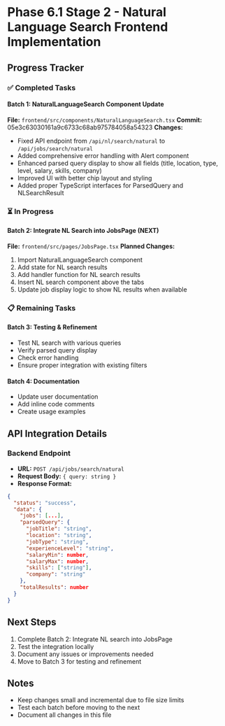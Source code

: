 # Phase 6.1 Stage 2 - Natural Language Search Frontend Implementation

## Progress Tracker

### ✅ Completed Tasks

#### Batch 1: NaturalLanguageSearch Component Update
**File:** `frontend/src/components/NaturalLanguageSearch.tsx`
**Commit:** 05e3c63030161a9c6733c68ab975784058a54323
**Changes:**
- Fixed API endpoint from `/api/nl/search/natural` to `/api/jobs/search/natural`
- Added comprehensive error handling with Alert component
- Enhanced parsed query display to show all fields (title, location, type, level, salary, skills, company)
- Improved UI with better chip layout and styling
- Added proper TypeScript interfaces for ParsedQuery and NLSearchResult

### ⏳ In Progress

#### Batch 2: Integrate NL Search into JobsPage (NEXT)
**File:** `frontend/src/pages/JobsPage.tsx`
**Planned Changes:**
1. Import NaturalLanguageSearch component
2. Add state for NL search results
3. Add handler function for NL search results
4. Insert NL search component above the tabs
5. Update job display logic to show NL results when available

### 📋 Remaining Tasks

#### Batch 3: Testing & Refinement
- Test NL search with various queries
- Verify parsed query display
- Check error handling
- Ensure proper integration with existing filters

#### Batch 4: Documentation
- Update user documentation
- Add inline code comments
- Create usage examples

## API Integration Details

### Backend Endpoint
- **URL:** `POST /api/jobs/search/natural`
- **Request Body:** `{ query: string }`
- **Response Format:**
```json
{
  "status": "success",
  "data": {
    "jobs": [...],
    "parsedQuery": {
      "jobTitle": "string",
      "location": "string",
      "jobType": "string",
      "experienceLevel": "string",
      "salaryMin": number,
      "salaryMax": number,
      "skills": ["string"],
      "company": "string"
    },
    "totalResults": number
  }
}
```

## Next Steps
1. Complete Batch 2: Integrate NL search into JobsPage
2. Test the integration locally
3. Document any issues or improvements needed
4. Move to Batch 3 for testing and refinement

## Notes
- Keep changes small and incremental due to file size limits
- Test each batch before moving to the next
- Document all changes in this file
